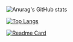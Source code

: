 <!--
**Nyarlathulhu/Nyarlathulhu** is a ✨ _special_ ✨ repository because its `README.md` (this file) appears on your GitHub profile.

Here are some ideas to get you started:

- 🔭 I’m currently working on ...
- 🌱 I’m currently learning ...
- 👯 I’m looking to collaborate on ...
- 🤔 I’m looking for help with ...
- 💬 Ask me about ...
- 📫 How to reach me: ...
- 😄 Pronouns: ...
- ⚡ Fun fact: ...
-->

![Anurag's GitHub stats](https://github-readme-stats.vercel.app/api?username=Nyarlathulhu&show_icons=true&theme=vision-friendly-dark&include_all_commits=true)

[![Top Langs](https://github-readme-stats.vercel.app/api/top-langs/?username=Nyarlathulhu&layout=compact&hide=HTML,CSS&card_width=445)](https://github.com/anuraghazra/github-readme-stats)

[![Readme Card](https://github-readme-stats.vercel.app/api/pin/?username=Nyarlathulhu&repo=github-readme-stats&show_owner=true)](https://github.com/anuraghazra/github-readme-stats)
